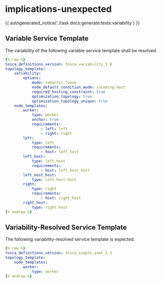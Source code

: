 # implications-unexpected

{{ autogenerated_notice('./task docs:generate:tests:variability') }}


## Variable Service Template

The variability of the following variable service template shall be resolved.

```yaml linenums="1"
{% raw %}
tosca_definitions_version: tosca_variability_1_0
topology_template:
    variability:
        options:
            mode: semantic-loose
            node_default_condition_mode: incoming-host
            required_hosting_constraint: true
            optimization_topology: true
            optimization_topology_unique: true
    node_templates:
        worker:
            type: worker
            anchor: true
            requirements:
                - left: left
                - right: right
        left:
            type: left
            requirements:
                - host: left_host
        left_host:
            type: left.host
            requirements:
                - host: left_host_host
        left_host_host:
            type: left.host.host
        right:
            type: right
            requirements:
                - host: right_host
        right_host:
            type: right.host
{% endraw %}
```




## Variability-Resolved Service Template

The following variability-resolved service template is expected.

```yaml linenums="1"
{% raw %}
tosca_definitions_version: tosca_simple_yaml_1_3
topology_template:
    node_templates:
        worker:
            type: worker
{% endraw %}
```

